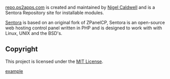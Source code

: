 <a href="https://repo.ps2apps.com/" target="_blank">repo.ps2apps.com</a> is created and maintained by
<a href="https://www.facebook.com/p10god/" target="_blank">Nigel Caldwell</a>
and is a Sentora Repository site for installable modules.

<a href="http://sentora.org/" target="_blank">Sentora</a> is based on an original fork of ZPanelCP, Sentora is an open-source web hosting control panel written in PHP and is designed to work with with Linux, UNIX and the BSD's.

Copyright
---------

This project is licensed under the [MIT License](https://github.com/ps2apps.github.io/blob/master/LICENSE).


<a href="http://example.com/" target="_blank">example</a>
